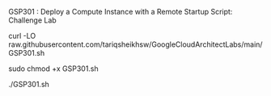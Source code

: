 GSP301 :  Deploy a Compute Instance with a Remote Startup Script: Challenge Lab 

curl -LO raw.githubusercontent.com/tariqsheikhsw/GoogleCloudArchitectLabs/main/GSP301.sh

sudo chmod +x GSP301.sh

./GSP301.sh

